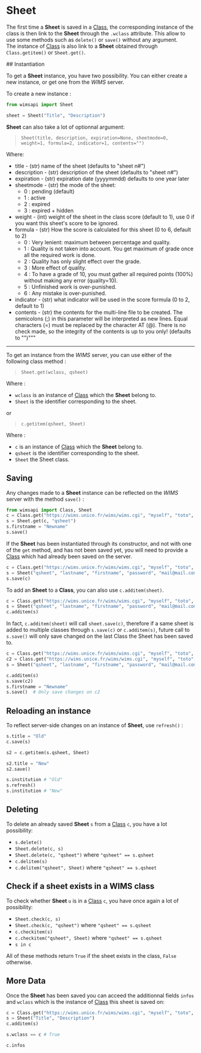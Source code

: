 # Sheet

The first time a **Sheet** is saved in a [Class](class.md), the corresponding
instance of the class is then link to the **Sheet** through the `.wclass`
attribute. This allow to use some methods such as `delete()` or `save()`
without any argument.  
The instance of [Class](class.md) is also link to a **Sheet** obtained through
`Class.getitem()` or `Sheet.get()`.


## Instantiation

To get a **Sheet** instance, you have two possibility. You can either create a new
instance, or get one from the *WIMS* server.

To create a new instance :

```python
from wimsapi import Sheet

sheet = Sheet("Title", "Description")
```

**Sheet** can also take a lot of optionnal argument:

> `Sheet(title, description, expiration=None, sheetmode=0, weight=1, formula=2, indicator=1, contents="")`

Where:

* title - (str) name of the sheet (defaults to "sheet n#")
* description - (str) description of the sheet (defaults to "sheet n#")
* expiration - (str) expiration date (yyyymmdd) defaults to one year later
* sheetmode - (str) the mode of the sheet:
    * 0 : pending (default)
    * 1 : active
    * 2 : expired
    * 3 : expired + hidden
* weight - (int) weight of the sheet in the class score (default to 1), use 0 if you want this sheet's score to be ignored.
* formula - (str) How the score is calculated for this sheet (0 to 6, default to 2)
    * 0 : Very lenient: maximum between percentage and quality.
    * 1 : Quality is not taken into account. You get maximum of grade once all the required work is done.
    * 2 : Quality has only slight effect over the grade.
    * 3 : More effect of quality.
    * 4 : To have a grade of 10, you must gather all required points (100%) without making any error (quality=10).
    * 5 : Unfinished work is over-punished.
    * 6 : Any mistake is over-punished.
* indicator - (str) what indicator will be used in the score formula (0 to 2, default to 1)
* contents - (str) the contents for the multi-line file to be created. The semicolons (;) in this
    parameter will be interpreted as new lines. Equal characters (=) must be replaced by the character AT (@).
    There is no check made, so the integrity of the contents is up to you only! (defaults to "")"""


___

To get an instance from the *WIMS* server, you can use either of the following
class method :

> `Sheet.get(wclass, qsheet)`

Where :

* `wclass` is an instance of [Class](class.md) which the **Sheet** belong to.
* `Sheet` is the identifier corresponding to the sheet.

or

> `c.getitem(qsheet, Sheet)`

Where :

* `c` is an instance of [Class](class.md) which the **Sheet** belong to.
* `qsheet` is the identifier corresponding to the sheet.
* `Sheet` the Sheet class.



## Saving

Any changes made to a **Sheet** instance can be reflected on the *WIMS* server
with the method `save()` :

```python
from wimsapi import Class, Sheet
c = Class.get("https://wims.unice.fr/wims/wims.cgi", "myself", "toto", 9999, "myclass")
s = Sheet.get(c, "qsheet")
s.firstname = "Newname"
s.save()
```

If the **Sheet** has been instantiated through its constructor, and not with
one of the `get` method, and has not been saved yet, you will need to provide
a [Class](class.md) which had already been saved on the server.

```python
c = Class.get("https://wims.unice.fr/wims/wims.cgi", "myself", "toto", 9999, "myclass")
s = Sheet("qsheet", "lastname", "firstname", "password", "mail@mail.com")
s.save(c)
```

To add an **Sheet** to a **Class**, you can also use `c.additem(sheet)`.

```python
c = Class.get("https://wims.unice.fr/wims/wims.cgi", "myself", "toto", 9999, "myclass")
s = Sheet("qsheet", "lastname", "firstname", "password", "mail@mail.com")
c.additem(s)
```

In fact, `c.additem(sheet)` will call `sheet.save(c)`, therefore if a same sheet is added
to multiple classes through `s.save(c)` or `c.additem(s)`, future call to `s.save()`
will only save changed on the last Class the Sheet has been saved to.

```python
c = Class.get("https://wims.unice.fr/wims/wims.cgi", "myself", "toto", 9999, "myclass")
c2 = Class.get("https://wims.unice.fr/wims/wims.cgi", "myself", "toto", 8888, "myclass")
s = Sheet("qsheet", "lastname", "firstname", "password", "mail@mail.com")

c.additem(s)
s.save(c2)
s.firstname = "Newname"
s.save()  # Only save changes on c2
```


## Reloading an instance

To reflect server-side changes on an instance of **Sheet**, use `refresh()` :

```python
s.title = "Old"
c.save(s)

s2 = c.getitem(s.qsheet, Sheet)

s2.title = "New"
s2.save()

s.institution # "Old"
s.refresh()
s.institution # "New"
```


## Deleting
To delete an already saved **Sheet** `s` from a [Class](class.md) `c`, you have a lot
possibility:

* `s.delete()`
* `Sheet.delete(c, s)`
* `Sheet.delete(c, "qsheet")` where `"qsheet" == s.qsheet`
* `c.delitem(s)`
* `c.delitem("qsheet", Sheet)` where `"qsheet" == s.qsheet`


## Check if a sheet exists in a WIMS class

To check whether **Sheet** `u` is in a [Class](class.md) `c`, you have once again
a lot of possibility:

* `Sheet.check(c, s)`
* `Sheet.check(c, "qsheet")` where `"qsheet" == s.qsheet`
* `c.checkitem(s)`
* `c.checkitem("qsheet", Sheet)` where `"qsheet" == s.qsheet`
* `s in c`

All of these methods return `True` if the sheet exists in the class,
`False` otherwise.

## More Data

Once the **Sheet** has been saved you can acceed the additionnal fields `infos`
and `wclass` which is the instance of [Class](class.md) this sheet is saved on:

```python
c = Class.get("https://wims.unice.fr/wims/wims.cgi", "myself", "toto", 9999, "myclass")
s = Sheet("Title", "Description")
c.additem(s)

s.wclass == c # True

c.infos
```

